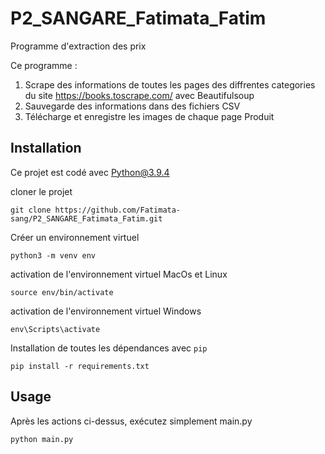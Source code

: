 # P2_SANGARE_Fatimata_Fatim
Programme d'extraction des prix

Ce programme :

1. Scrape des informations de toutes les pages des diffrentes categories du site https://books.toscrape.com/ avec Beautifulsoup 
2. Sauvegarde des informations dans des fichiers CSV 
3. Télécharge et enregistre les images de chaque page Produit

## Installation

Ce projet est codé avec Python@3.9.4

cloner le projet

```
git clone https://github.com/Fatimata-sang/P2_SANGARE_Fatimata_Fatim.git
```
Créer un environnement virtuel

```
python3 -m venv env 
``` 
activation de l'environnement virtuel MacOs et Linux

```
source env/bin/activate
```
activation de l'environnement virtuel Windows

```
env\Scripts\activate 
```

Installation de toutes les dépendances avec `pip`

```
pip install -r requirements.txt
```


## Usage

Après les actions ci-dessus, exécutez simplement main.py

```
python main.py
```
